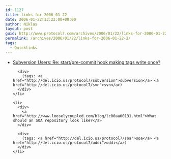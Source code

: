 ```yaml
---
id: 1127
title: links for 2006-01-22
date: 2006-01-22T13:22:00+00:00
author: Niklas
layout: post
guid: http://www.protocol7.com/archives/2006/01/22/links-for-2006-01-22-2/
permalink: /archives/2006/01/22/links-for-2006-01-22-2/
tags:
  - Quicklinks
---
```

<div class='microid-71791a9a8161264e3ea860f5cf3e8eb024096fea'>
  <ul>
    <li>
      <div>
        <a href="http://svn.haxx.se/users/archive-2004-08/0556.shtml">Subversion Users: Re: start/pre-commit hook making tags write once?</a>
      </div>
      
      <div>
        (tags: <a href="http://del.icio.us/protocol7/subversion">subversion</a> <a href="http://del.icio.us/protocol7/svn">svn</a>)
      </div>
    </li>
    
    <li>
      <div>
        <a href="http://www.looselycoupled.com/blog/lc00aa00131.html">What should an SOA repository look like?</a>
      </div>
      
      <div>
        (tags: <a href="http://del.icio.us/protocol7/soa">soa</a> <a href="http://del.icio.us/protocol7/uddi">uddi</a>)
      </div>
    </li>
  </ul>
</div>